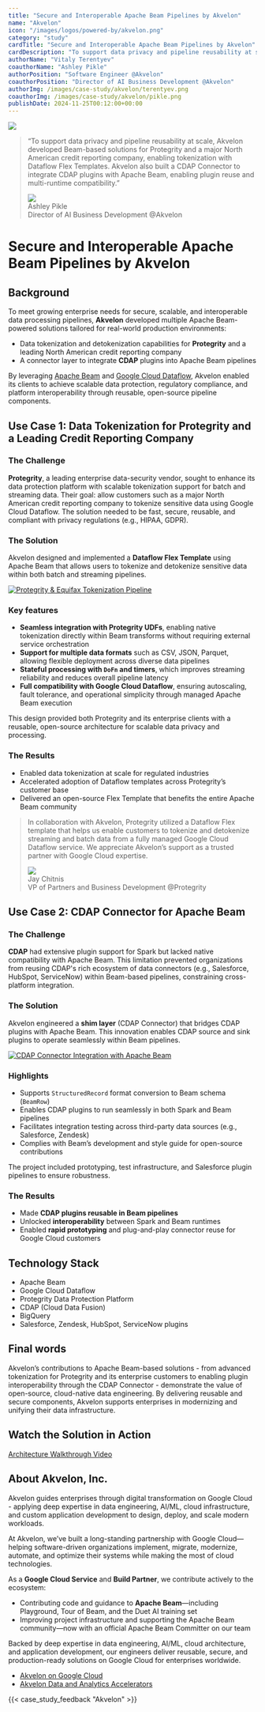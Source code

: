 ```yaml
---
title: "Secure and Interoperable Apache Beam Pipelines by Akvelon"
name: "Akvelon"
icon: "/images/logos/powered-by/akvelon.png"
category: "study"
cardTitle: "Secure and Interoperable Apache Beam Pipelines by Akvelon"
cardDescription: "To support data privacy and pipeline reusability at scale, Akvelon developed Beam-based solutions for Protegrity and a major North American credit reporting company, enabling tokenization with Dataflow Flex Templates. Akvelon also built a CDAP Connector to integrate CDAP plugins with Apache Beam, enabling plugin reuse and multi-runtime compatibility."
authorName: "Vitaly Terentyev"
coauthorName: "Ashley Pikle"
authorPosition: "Software Engineer @Akvelon"
coauthorPosition: "Director of AI Business Development @Akvelon"
authorImg: /images/case-study/akvelon/terentyev.png
coauthorImg: /images/case-study/akvelon/pikle.png
publishDate: 2024-11-25T00:12:00+00:00
---
```

<!--
Licensed under the Apache License, Version 2.0 (the "License");
you may not use this file except in compliance with the License.
You may obtain a copy of the License at

http://www.apache.org/licenses/LICENSE-2.0

Unless required by applicable law or agreed to in writing, software
distributed under the License is distributed on an "AS IS" BASIS,
WITHOUT WARRANTIES OR CONDITIONS OF ANY KIND, either express or implied.
See the License for the specific language governing permissions and
limitations under the License.
-->
<div class="case-study-opinion">
    <div class="case-study-opinion-img">
        <img src="/images/logos/powered-by/akvelon.png"/>
    </div>
    <blockquote class="case-study-quote-block">
      <p class="case-study-quote-text">
        “To support data privacy and pipeline reusability at scale, Akvelon developed Beam-based solutions for Protegrity and a major North American credit reporting company, enabling tokenization with Dataflow Flex Templates. Akvelon also built a CDAP Connector to integrate CDAP plugins with Apache Beam, enabling plugin reuse and multi-runtime compatibility.”
      </p>
      <div class="case-study-quote-author">
        <div class="case-study-quote-author-img">
            <img src="/images/case-study/akvelon/pikle.png">
        </div>
        <div class="case-study-quote-author-info">
            <div class="case-study-quote-author-name">
              Ashley Pikle
            </div>
            <div class="case-study-quote-author-position">
              Director of AI Business Development @Akvelon
            </div>
        </div>
      </div>
    </blockquote>
</div>
<div class="case-study-post">

# Secure and Interoperable Apache Beam Pipelines by Akvelon

## Background

To meet growing enterprise needs for secure, scalable, and interoperable data processing pipelines, **Akvelon** developed multiple Apache Beam-powered solutions tailored for real-world production environments:
- Data tokenization and detokenization capabilities for **Protegrity** and a leading North American credit reporting company
- A connector layer to integrate **CDAP** plugins into Apache Beam pipelines

By leveraging [Apache Beam](https://beam.apache.org/) and [Google Cloud Dataflow](https://cloud.google.com/products/dataflow?hl=en), Akvelon enabled its clients to achieve scalable data protection, regulatory compliance, and platform interoperability through reusable, open-source pipeline components.

## Use Case 1: Data Tokenization for Protegrity and a Leading Credit Reporting Company

### The Challenge

**Protegrity**, a leading enterprise data-security vendor, sought to enhance its data protection platform with scalable tokenization support for batch and streaming data. Their goal: allow customers such as a major North American credit reporting company to tokenize sensitive data using Google Cloud Dataflow. The solution needed to be fast, secure, reusable, and compliant with privacy regulations (e.g., HIPAA, GDPR).

### The Solution

Akvelon designed and implemented a **Dataflow Flex Template** using Apache Beam that allows users to tokenize and detokenize sensitive data within both batch and streaming pipelines.

<div class="post-scheme">
    <a href="/images/case-study/akvelon/diagram-01.png" target="_blank" title="Click to enlarge">
        <img src="/images/case-study/akvelon/diagram-01.png" alt="Protegrity & Equifax Tokenization Pipeline">
    </a>
</div>

### Key features
- **Seamless integration with Protegrity UDFs**, enabling native tokenization directly within Beam transforms without requiring external service orchestration
- **Support for multiple data formats** such as CSV, JSON, Parquet, allowing flexible deployment across diverse data pipelines
- **Stateful processing with `DoFn` and timers**, which improves streaming reliability and reduces overall pipeline latency
- **Full compatibility with Google Cloud Dataflow**, ensuring autoscaling, fault tolerance, and operational simplicity through managed Apache Beam execution

This design provided both Protegrity and its enterprise clients with a reusable, open-source architecture for scalable data privacy and processing.

### The Results
- Enabled data tokenization at scale for regulated industries
- Accelerated adoption of Dataflow templates across Protegrity’s customer base
- Delivered an open-source Flex Template that benefits the entire Apache Beam community

<blockquote class="case-study-quote-block case-study-quote-wrapped">
  <p class="case-study-quote-text">
    In collaboration with Akvelon, Protegrity utilized a Dataflow Flex template that helps us enable customers to tokenize and detokenize streaming and batch data from a fully managed Google Cloud Dataflow service. We appreciate Akvelon’s support as a trusted partner with Google Cloud expertise.
  </p>
  <div class="case-study-quote-author">
    <div class="case-study-quote-author-img">
        <img src="/images/case-study/akvelon/chitnis.png">
    </div>
    <div class="case-study-quote-author-info">
        <div class="case-study-quote-author-name">
          Jay Chitnis
        </div>
        <div class="case-study-quote-author-position">
          VP of Partners and Business Development @Protegrity
        </div>
    </div>
  </div>
</blockquote>

## Use Case 2: CDAP Connector for Apache Beam

### The Challenge

**CDAP** had extensive plugin support for Spark but lacked native compatibility with Apache Beam. This limitation prevented organizations from reusing CDAP's rich ecosystem of data connectors (e.g., Salesforce, HubSpot, ServiceNow) within Beam-based pipelines, constraining cross-platform integration.

### The Solution

Akvelon engineered a **shim layer** (CDAP Connector) that bridges CDAP plugins with Apache Beam. This innovation enables CDAP source and sink plugins to operate seamlessly within Beam pipelines.

<div class="post-scheme">
    <a href="/images/case-study/akvelon/diagram-02.png" target="_blank" title="Click to enlarge">
        <img src="/images/case-study/akvelon/diagram-02.png" alt="CDAP Connector Integration with Apache Beam">
    </a>
</div>

### Highlights

- Supports `StructuredRecord` format conversion to Beam schema (`BeamRow`)
- Enables CDAP plugins to run seamlessly in both Spark and Beam pipelines
- Facilitates integration testing across third-party data sources (e.g., Salesforce, Zendesk)
- Complies with Beam’s development and style guide for open-source contributions

The project included prototyping, test infrastructure, and Salesforce plugin pipelines to ensure robustness.

### The Results

- Made **CDAP plugins reusable in Beam pipelines**
- Unlocked **interoperability** between Spark and Beam runtimes
- Enabled **rapid prototyping** and plug-and-play connector reuse for Google Cloud
customers

## Technology Stack

- Apache Beam
- Google Cloud Dataflow
- Protegrity Data Protection Platform
- CDAP (Cloud Data Fusion)
- BigQuery
- Salesforce, Zendesk, HubSpot, ServiceNow plugins

## Final words

Akvelon’s contributions to Apache Beam-based solutions - from advanced tokenization for Protegrity and its enterprise customers to enabling plugin interoperability through the CDAP Connector - demonstrate the value of open-source, cloud-native data engineering. By delivering reusable and secure components, Akvelon supports enterprises in modernizing and unifying their data infrastructure.

## Watch the Solution in Action

[Architecture Walkthrough Video ](https://www.youtube.com/watch?v=IQIzdfNIAHk)

## About Akvelon, Inc.

Akvelon guides enterprises through digital transformation on Google Cloud - applying deep expertise in data engineering, AI/ML, cloud infrastructure, and custom application development to design, deploy, and scale modern workloads.

At Akvelon, we’ve built a long-standing partnership with Google Cloud—helping software-driven organizations implement, migrate, modernize, automate, and optimize their systems while making the most of cloud technologies.

As a **Google Cloud Service** and **Build Partner**, we contribute actively to the ecosystem:
- Contributing code and guidance to **Apache Beam**—including Playground, Tour of Beam, and the Duet AI training set
- Improving project infrastructure and supporting the Apache Beam community—now with an official Apache Beam Committer on our team

Backed by deep expertise in data engineering, AI/ML, cloud architecture, and application development, our engineers deliver reusable, secure, and production-ready solutions on Google Cloud for enterprises worldwide.

- [Akvelon on Google Cloud](https://cloud.google.com/find-a-partner/partner/akvelon)
- [Akvelon Data and Analytics Accelerators](https://github.com/akvelon/DnA_accelerators)

{{< case_study_feedback "Akvelon" >}}

</div>
<div class="clear-nav"></div>
